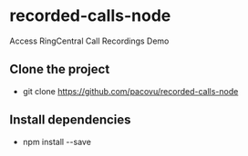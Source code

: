 # recorded-calls-node
Access RingCentral Call Recordings Demo

## Clone the project
* git clone https://github.com/pacovu/recorded-calls-node

## Install dependencies
* npm install --save
